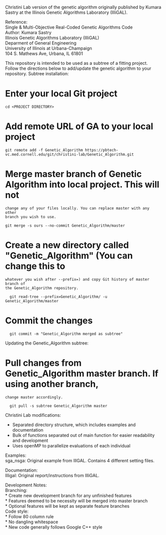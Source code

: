 Christini Lab version of the genetic algorithm originally published by
Kumara Sastry at the Illinois Genetic Algorithms Laboratory (IlliGAL).

Reference:  
  Single & Multi-Objective Real-Coded Genetic Algorithms Code  
  Author: Kumara Sastry  
  Illinois Genetic Algorithms Laboratory (IlliGAL)  
  Deparment of General Engineering  
  University of Illinois at Urbana-Champaign  
  104 S. Mathews Ave, Urbana, IL 61801  

This repository is intended to be used as a subtree of a fitting project. Follow
the directions below to add/update the genetic algorithm to your repository.
Subtree installation:  
  # Enter your local Git project
```
cd <PROJECT DIRECTORY>
```

  # Add remote URL of GA to your local project
```
git remote add -f Genetic_Algorithm https://pbtech-vc.med.cornell.edu/git/christini-lab/Genetic_Algorithm.git
```
  # Merge master branch of Genetic Algorithm into local project. This will not
    change any of your files locally. You can replace master with any other
    branch you wish to use.
```
git merge -s ours --no-commit Genetic_Algorithm/master
```

  # Create a new directory called "Genetic_Algorithm" (You can change this to
    whatever you wish after --prefix=) and copy Git history of master branch of
    the Genetic_Algorithm repository.
```
  git read-tree --prefix=Genetic_Algorithm/ -u Genetic_Algorithm/master
```

  # Commit the changes
```
  git commit -m "Genetic_Algorithm merged as subtree"
```

Updating the Genetic_Algorithm subtree:
  # Pull changes from Genetic_Algorithm master branch. If using another branch,
    change master accordingly.
```
  git pull -s subtree Genetic_Algorithm master
```

Christini Lab modifications:  
  * Separated directory structure, which includes examples and documentation
  * Bulk of functions separated out of main function for easier readability and
    development
  * Uses openMP to parallelize evaluations of each individual

Examples:  
  sga_nsga: Original example from IllGAL. Contains 4 different setting files.

Documentation:  
  Illigal: Original report/instructions from IlliGAL.

Development Notes:  
  Branching:  
    * Create new development branch for any unfinished features  
    * Features deemed to be necessity will be merged into master branch  
    * Optional features will be kept as separate feature branches  
  Code style:  
    * Follow 80 column rule  
    * No dangling whitespace  
    * New code generally follows Google C++ style  
